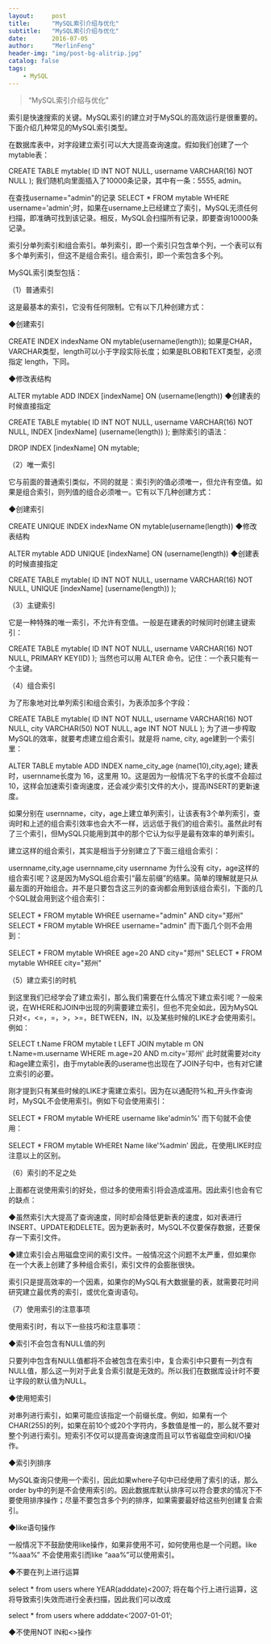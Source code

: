```yaml
---
layout:     post
title:      "MySQL索引介绍与优化"
subtitle:   "MySQL索引介绍与优化"
date:       2016-07-05
author:     "MerlinFeng"
header-img: "img/post-bg-alitrip.jpg"
catalog: false
tags:
    - MySQL
---
```


> “MySQL索引介绍与优化”

   索引是快速搜索的关键。MySQL索引的建立对于MySQL的高效运行是很重要的。下面介绍几种常见的MySQL索引类型。

在数据库表中，对字段建立索引可以大大提高查询速度。假如我们创建了一个 mytable表：

CREATE TABLE mytable(   ID INT NOT NULL,    username VARCHAR(16) NOT NULL  );   我们随机向里面插入了10000条记录，其中有一条：5555, admin。

在查找username="admin"的记录 SELECT * FROM mytable WHERE username='admin';时，如果在username上已经建立了索引，MySQL无须任何扫描，即准确可找到该记录。相反，MySQL会扫描所有记录，即要查询10000条记录。

索引分单列索引和组合索引。单列索引，即一个索引只包含单个列，一个表可以有多个单列索引，但这不是组合索引。组合索引，即一个索包含多个列。

MySQL索引类型包括：

（1）普通索引

这是最基本的索引，它没有任何限制。它有以下几种创建方式：

◆创建索引

CREATE INDEX indexName ON mytable(username(length)); 如果是CHAR，VARCHAR类型，length可以小于字段实际长度；如果是BLOB和TEXT类型，必须指定 length，下同。

◆修改表结构

ALTER mytable ADD INDEX [indexName] ON (username(length)) ◆创建表的时候直接指定

CREATE TABLE mytable(   ID INT NOT NULL,    username VARCHAR(16) NOT NULL,   INDEX [indexName] (username(length))   );  删除索引的语法：

DROP INDEX [indexName] ON mytable;

（2）唯一索引

它与前面的普通索引类似，不同的就是：索引列的值必须唯一，但允许有空值。如果是组合索引，则列值的组合必须唯一。它有以下几种创建方式：

◆创建索引

CREATE UNIQUE INDEX indexName ON mytable(username(length)) ◆修改表结构

ALTER mytable ADD UNIQUE [indexName] ON (username(length)) ◆创建表的时候直接指定

CREATE TABLE mytable(   ID INT NOT NULL,    username VARCHAR(16) NOT NULL,   UNIQUE [indexName] (username(length))   );

（3）主键索引

它是一种特殊的唯一索引，不允许有空值。一般是在建表的时候同时创建主键索引：

CREATE TABLE mytable(   ID INT NOT NULL,    username VARCHAR(16) NOT NULL,   PRIMARY KEY(ID)   );  当然也可以用 ALTER 命令。记住：一个表只能有一个主键。

（4）组合索引

为了形象地对比单列索引和组合索引，为表添加多个字段：

CREATE TABLE mytable(   ID INT NOT NULL,    username VARCHAR(16) NOT NULL,   city VARCHAR(50) NOT NULL,   age INT NOT NULL  );  为了进一步榨取MySQL的效率，就要考虑建立组合索引。就是将 name, city, age建到一个索引里：

ALTER TABLE mytable ADD INDEX name_city_age (name(10),city,age); 建表时，usernname长度为 16，这里用 10。这是因为一般情况下名字的长度不会超过10，这样会加速索引查询速度，还会减少索引文件的大小，提高INSERT的更新速度。

如果分别在 usernname，city，age上建立单列索引，让该表有3个单列索引，查询时和上述的组合索引效率也会大不一样，远远低于我们的组合索引。虽然此时有了三个索引，但MySQL只能用到其中的那个它认为似乎是最有效率的单列索引。

建立这样的组合索引，其实是相当于分别建立了下面三组组合索引：

usernname,city,age   usernname,city   usernname  为什么没有 city，age这样的组合索引呢？这是因为MySQL组合索引“最左前缀”的结果。简单的理解就是只从最左面的开始组合。并不是只要包含这三列的查询都会用到该组合索引，下面的几个SQL就会用到这个组合索引：

SELECT * FROM mytable WHREE username="admin" AND city="郑州"  SELECT * FROM mytable WHREE username="admin" 而下面几个则不会用到：

SELECT * FROM mytable WHREE age=20 AND city="郑州"  SELECT * FROM mytable WHREE city="郑州"

（5）建立索引的时机

到这里我们已经学会了建立索引，那么我们需要在什么情况下建立索引呢？一般来说，在WHERE和JOIN中出现的列需要建立索引，但也不完全如此，因为MySQL只对<，<=，=，>，>=，BETWEEN，IN，以及某些时候的LIKE才会使用索引。例如：

SELECT t.Name  FROM mytable t LEFT JOIN mytable m    ON t.Name=m.username WHERE m.age=20 AND m.city='郑州' 此时就需要对city和age建立索引，由于mytable表的userame也出现在了JOIN子句中，也有对它建立索引的必要。

刚才提到只有某些时候的LIKE才需建立索引。因为在以通配符%和_开头作查询时，MySQL不会使用索引。例如下句会使用索引：

SELECT * FROM mytable WHERE username like'admin%' 而下句就不会使用：

SELECT * FROM mytable WHEREt Name like'%admin' 因此，在使用LIKE时应注意以上的区别。

（6）索引的不足之处

上面都在说使用索引的好处，但过多的使用索引将会造成滥用。因此索引也会有它的缺点：

◆虽然索引大大提高了查询速度，同时却会降低更新表的速度，如对表进行INSERT、UPDATE和DELETE。因为更新表时，MySQL不仅要保存数据，还要保存一下索引文件。

◆建立索引会占用磁盘空间的索引文件。一般情况这个问题不太严重，但如果你在一个大表上创建了多种组合索引，索引文件的会膨胀很快。

索引只是提高效率的一个因素，如果你的MySQL有大数据量的表，就需要花时间研究建立最优秀的索引，或优化查询语句。

（7）使用索引的注意事项

使用索引时，有以下一些技巧和注意事项：

◆索引不会包含有NULL值的列

只要列中包含有NULL值都将不会被包含在索引中，复合索引中只要有一列含有NULL值，那么这一列对于此复合索引就是无效的。所以我们在数据库设计时不要让字段的默认值为NULL。

◆使用短索引

对串列进行索引，如果可能应该指定一个前缀长度。例如，如果有一个CHAR(255)的列，如果在前10个或20个字符内，多数值是惟一的，那么就不要对整个列进行索引。短索引不仅可以提高查询速度而且可以节省磁盘空间和I/O操作。

◆索引列排序

MySQL查询只使用一个索引，因此如果where子句中已经使用了索引的话，那么order by中的列是不会使用索引的。因此数据库默认排序可以符合要求的情况下不要使用排序操作；尽量不要包含多个列的排序，如果需要最好给这些列创建复合索引。

◆like语句操作

一般情况下不鼓励使用like操作，如果非使用不可，如何使用也是一个问题。like “%aaa%” 不会使用索引而like “aaa%”可以使用索引。

◆不要在列上进行运算

select * from users where YEAR(adddate)<2007; 将在每个行上进行运算，这将导致索引失效而进行全表扫描，因此我们可以改成

select * from users where adddate<‘2007-01-01’;

◆不使用NOT IN和<>操作
